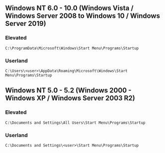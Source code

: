 ## Windows NT 6.0 - 10.0 (Windows Vista / Windows Server 2008 to Windows 10 / Windows Server 2019)
### Elevated
```
C:\ProgramData\Microsoft\Windows\Start Menu\Programs\Startup
```

### Userland 
```
C:\Users\<user>\AppData\Roaming\Microsoft\Windows\Start Menu\Programs\Startup
```

## Windows NT 5.0 - 5.2 (Windows 2000 - Windows XP / Windows Server 2003 R2)
### Elevated 
```
C:\Documents and Settings\All Users\Start Menu\Programs\Startup
```

### Userland 
```
C:\Documents and Settings\<user>\Start Menu\Programs\Startup
```

